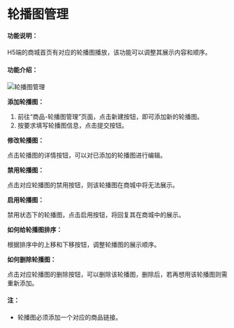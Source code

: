 # 轮播图管理

#### 功能说明：

H5端的商城首页有对应的轮播图播放，该功能可以调整其展示内容和顺序。

#### 功能介绍：

![轮播图管理](http://md.stringon.com/img/%7Bfilename%7D%7B.suffix%7D20200911160049.png)

**添加轮播图：**

1. 前往“商品-轮播图管理”页面，点击新建按钮，即可添加新的轮播图。
2. 按要求填写轮播图信息，点击提交按钮。

**修改轮播图：**

点击轮播图的详情按钮，可以对已添加的轮播图进行编辑。

**禁用轮播图：**

点击对应轮播图的禁用按钮，则该轮播图在商城中将无法展示。

**启用轮播图：**

禁用状态下的轮播图，点击启用按钮，将回复其在商城中的展示。

**如何给轮播图排序：**

根据排序中的上移和下移按钮，调整轮播图的展示顺序。

**如何删除轮播图：**

点击对应轮播图的删除按钮，可以删除该轮播图，删除后，若再想用该轮播图则需重新添加。



#### 注：

- 轮播图必须添加一个对应的商品链接。